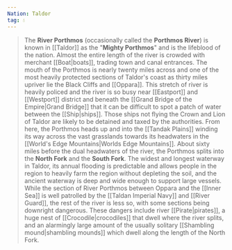 ```yaml
---
Nation: Taldor
tag: 💧
---
```

> The **River Porthmos** (occasionally called the **Porthmos River**) is known in [[Taldor]] as the "**Mighty Porthmos**" and is the lifeblood of the nation. Almost the entire length of the river is crowded with merchant [[Boat|boats]], trading town and canal entrances. The mouth of the Porthmos is nearly twenty miles across and one of the most heavily protected sections of Taldor's coast as thirty miles upriver lie the Black Cliffs and [[Oppara]]. This stretch of river is heavily policed and the river is so busy near [[Eastport]] and [[Westport]] district and beneath the [[Grand Bridge of the Empire|Grand Bridge]] that it can be difficult to spot a patch of water between the [[Ship|ships]]. Those ships not flying the Crown and Lion of Taldor are likely to be detained and taxed by the authorities. From here, the Porthmos heads up and into the [[Tandak Plains]] winding its way across the vast grasslands towards its headwaters in the [[World's Edge Mountains|Worlds Edge Mountains]]. About sixty miles before the dual headwaters of the river, the Porthmos splits into the **North Fork** and the **South Fork**.
> The widest and longest waterway in Taldor, its annual flooding is predictable and allows people in the region to heavily farm the region without depleting the soil, and the ancient waterway is deep and wide enough to support large vessels.
> While the section of River Porthmos between Oppara and the [[Inner Sea]] is well patrolled by the [[Taldan Imperial Navy]] and [[River Guard]], the rest of the river is less so, with some sections being downright dangerous. These dangers include river [[Pirate|pirates]], a huge nest of [[Crocodile|crocodiles]] that dwell where the river splits, and an alarmingly large amount of the usually solitary [[Shambling mound|shambling mounds]] which dwell along the length of the North Fork.










